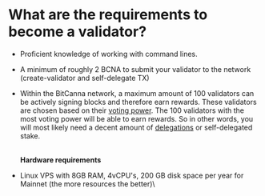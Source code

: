 # What are the requirements to become a validator?

* Proficient knowledge of working with command lines.
* A minimum of roughly 2 BCNA to submit your validator to the network (create-validator and self-delegate TX)
*   Within the BitCanna network, a maximum amount of 100 validators can be actively signing blocks and therefore earn rewards. These validators are chosen based on their [voting power](/pages/concepts-terms/validators-and-delegators.md#voting-power). The 100 validators with the most voting power will be able to earn rewards. So in other words, you will most likely need a decent amount of [delegations](/pages/concepts-terms/validators-and-delegators.md#delegators) or self-delegated stake.

    \
    **Hardware requirements**
* Linux VPS with 8GB RAM, 4vCPU's, 200 GB disk space per year for Mainnet (the more resources the better)\
